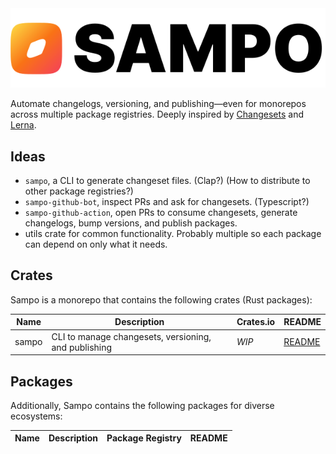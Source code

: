 <picture>
  <source media="(prefers-color-scheme: dark)" srcset="./.github/assets/Sampo_logo_dark.svg" />
  <img alt="Sampo logo" src="./.github/assets/Sampo_logo_light.svg" />
</picture>

Automate changelogs, versioning, and publishing—even for monorepos across multiple package registries. Deeply inspired by [Changesets](https://github.com/changesets/changesets) and [Lerna](https://github.com/lerna/lerna).

## Ideas

- `sampo`, a CLI to generate changeset files. (Clap?) (How to distribute to other package registries?)
- `sampo-github-bot`, inspect PRs and ask for changesets. (Typescript?)
- `sampo-github-action`, open PRs to consume changesets, generate changelogs, bump versions, and publish packages.
- utils crate for common functionality. Probably multiple so each package can depend on only what it needs.

## Crates

Sampo is a monorepo that contains the following crates (Rust packages):

| Name  | Description                                          | Crates.io | README                             |
| ----- | ---------------------------------------------------- | --------- | ---------------------------------- |
| sampo | CLI to manage changesets, versioning, and publishing | *WIP*     | [README](./crates/sampo/README.md) |

## Packages

Additionally, Sampo contains the following packages for diverse ecosystems:

| Name | Description | Package Registry | README |
| ---- | ----------- | ---------------- | ------ |
